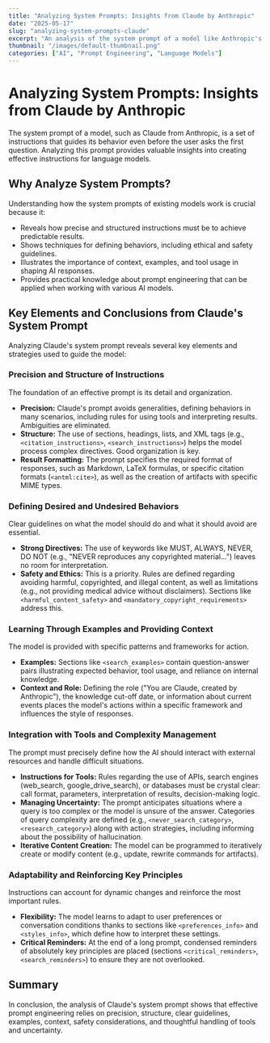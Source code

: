 ```yaml
---
title: "Analyzing System Prompts: Insights from Claude by Anthropic"
date: "2025-05-17"
slug: "analyzing-system-prompts-claude"
excerpt: "An analysis of the system prompt of a model like Anthropic's Claude provides valuable insights into crafting effective instructions for language models."
thumbnail: "/images/default-thumbnail.png"
categories: ["AI", "Prompt Engineering", "Language Models"]
---
```


# Analyzing System Prompts: Insights from Claude by Anthropic

The system prompt of a model, such as Claude from Anthropic, is a set of instructions that guides its behavior even before the user asks the first question. Analyzing this prompt provides valuable insights into creating effective instructions for language models.

## Why Analyze System Prompts?

Understanding how the system prompts of existing models work is crucial because it:

* Reveals how precise and structured instructions must be to achieve predictable results.
* Shows techniques for defining behaviors, including ethical and safety guidelines.
* Illustrates the importance of context, examples, and tool usage in shaping AI responses.
* Provides practical knowledge about prompt engineering that can be applied when working with various AI models.

## Key Elements and Conclusions from Claude's System Prompt

Analyzing Claude's system prompt reveals several key elements and strategies used to guide the model:

### Precision and Structure of Instructions

The foundation of an effective prompt is its detail and organization.

* **Precision:** Claude's prompt avoids generalities, defining behaviors in many scenarios, including rules for using tools and interpreting results. Ambiguities are eliminated.
* **Structure:** The use of sections, headings, lists, and XML tags (e.g., `<citation_instructions>`, `<search_instructions>`) helps the model process complex directives. Good organization is key.
* **Result Formatting:** The prompt specifies the required format of responses, such as Markdown, LaTeX formulas, or specific citation formats (`<antml:cite>`), as well as the creation of artifacts with specific MIME types.

### Defining Desired and Undesired Behaviors

Clear guidelines on what the model should do and what it should avoid are essential.

* **Strong Directives:** The use of keywords like MUST, ALWAYS, NEVER, DO NOT (e.g., "NEVER reproduces any copyrighted material...") leaves no room for interpretation.
* **Safety and Ethics:** This is a priority. Rules are defined regarding avoiding harmful, copyrighted, and illegal content, as well as limitations (e.g., not providing medical advice without disclaimers). Sections like `<harmful_content_safety>` and `<mandatory_copyright_requirements>` address this.

### Learning Through Examples and Providing Context

The model is provided with specific patterns and frameworks for action.

* **Examples:** Sections like `<search_examples>` contain question-answer pairs illustrating expected behavior, tool usage, and reliance on internal knowledge.
* **Context and Role:** Defining the role ("You are Claude, created by Anthropic"), the knowledge cut-off date, or information about current events places the model's actions within a specific framework and influences the style of responses.

### Integration with Tools and Complexity Management

The prompt must precisely define how the AI should interact with external resources and handle difficult situations.

* **Instructions for Tools:** Rules regarding the use of APIs, search engines (web\_search, google\_drive\_search), or databases must be crystal clear: call format, parameters, interpretation of results, decision-making logic.
* **Managing Uncertainty:** The prompt anticipates situations where a query is too complex or the model is unsure of the answer. Categories of query complexity are defined (e.g., `<never_search_category>`, `<research_category>`) along with action strategies, including informing about the possibility of hallucination.
* **Iterative Content Creation:** The model can be programmed to iteratively create or modify content (e.g., update, rewrite commands for artifacts).

### Adaptability and Reinforcing Key Principles

Instructions can account for dynamic changes and reinforce the most important rules.

* **Flexibility:** The model learns to adapt to user preferences or conversation conditions thanks to sections like `<preferences_info>` and `<styles_info>`, which define how to interpret these settings.
* **Critical Reminders:** At the end of a long prompt, condensed reminders of absolutely key principles are placed (sections `<critical_reminders>`, `<search_reminders>`) to ensure they are not overlooked.

## Summary

In conclusion, the analysis of Claude's system prompt shows that effective prompt engineering relies on precision, structure, clear guidelines, examples, context, safety considerations, and thoughtful handling of tools and uncertainty.